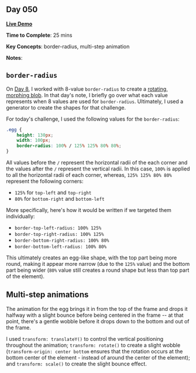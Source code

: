 ## Day 050

**<a href="https://css100.aniqa.dev#day-050">Live Demo</a>**

**Time to Complete**: 25 mins

**Key Concepts**: border-radius, multi-step animation

**Notes**:

## `border-radius`

On <a href="https://github.com/aniqatc/css-100/tree/main/entries/008">Day 8</a>, I worked with 8-value `border-radius` to create a <a href="https://css100.aniqa.dev/#day-008">rotating, morphing blob</a>. In that day's note, I briefly go over what each value represents when 8 values are used for `border-radius`. Ultimately, I used a generator to create the shapes for that challenge.

For today's challenge, I used the following values for the `border-radius`:

```css
.egg {
	height: 130px;
	width: 100px;
	border-radius: 100% / 125% 125% 80% 80%;
}
```

All values before the `/` represent the horizontal radii of the each corner and the values after the `/` represent the vertical radii. In this case, `100%` is applied to all the horizontal radii of each corner, whereas, `125% 125% 80% 80%` represent the following corners:

- `125%` for `top-left` and `top-right`
- `80%` for `bottom-right` and `bottom-left`

More specifically, here's how it would be written if we targeted them individually:

- `border-top-left-radius: 100% 125%`
- `border-top-right-radius: 100% 125%`
- `border-bottom-right-radius: 100% 80%`
- `border-bottom-left-radius: 100% 80%`

This ultimately creates an egg-like shape, with the top part being more round, making it appear more narrow (due to the `125%` value) and the bottom part being wider (`80%` value still creates a round shape but less than top part of the element).

## Multi-step animations

The animation for the egg brings it in from the top of the frame and drops it halfway with a slight bounce before being centered in the frame -- at that point, there's a gentle wobble before it drops down to the bottom and out of the frame.

I used `transform: translateY()` to control the vertical positioning throughout the animation; `transform: rotate()` to create a slight wobble (`transform-origin: center bottom` ensures that the rotation occurs at the bottom center of the element - instead of around the center of the element); and `transform: scale()` to create the slight bounce effect.
